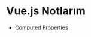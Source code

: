 # Vue.js Notlarım

- [Computed Properties](https://github.com/kaankaltakkiran/Linux_notlarim/blob/main/vue.js_notlarim/notlarim/ayrintili_vuejs_notlarim/computed%20_properties.md)

